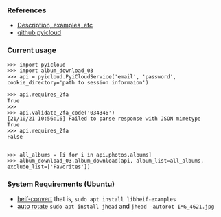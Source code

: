 ### References
* [Description, examples, etc](https://pypi.org/project/pyicloud/)
* [github pyicloud](https://github.com/picklepete/pyicloud)

### Current usage

```
>>> import pyicloud
>>> import album_download_03
>>> api = pyicloud.PyiCloudService('email', 'password', cookie_directory='path to session informaion')

>>> api.requires_2fa
True
>>> 
>>> api.validate_2fa_code('034346')
[21/10/21 10:56:16] Failed to parse response with JSON mimetype
True
>>> api.requires_2fa
False


>>> all_albums = [i for i in api.photos.albums]
>>> album_download_03.album_download(api, album_list=all_albums, exclude_list=['Favorites'])

```

### System Requirements (Ubuntu)
* [heif-convert](https://stuffjasondoes.com/2019/07/10/batch-convert-heic-to-jpg-in-linux/)
    that is, `sudo apt install libheif-examples`
* [auto rotate](https://www.sentex.ca/~mwandel/jhead/)
    `sudo apt install jhead` and `jhead -autorot IMG_4621.jpg`
